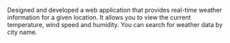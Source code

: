 Designed and developed a web application that provides real-time weather information for a given location. It allows you to view the current temperature, wind speed and humidity. You can search for weather data by city name.
